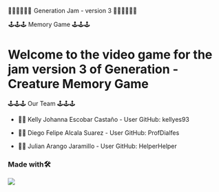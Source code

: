 <!-- <img align="center" src="https://www.software-mantenimiento.com/wp-content/uploads/2021/01/la-diferencia-entre-el-desarrollo-de-software-6.jpg"> -->

👨‍💻👨‍💻👩‍💻  Generation Jam - version 3 👨‍💻👨‍💻👩‍💻 

 🕹️🕹️🕹️ Memory Game 🕹️🕹️🕹️

# Welcome to the video game for the jam version 3 of Generation - Creature Memory Game 


🕹️🕹️🕹️ Our Team 🕹️🕹️🕹️

- 👩‍💻 Kelly Johanna Escobar Castaño - User GitHub: kellyes93

- 👨‍💻 Diego Felipe Alcala Suarez - User GitHub: ProfDialfes

- 👨‍💻 Julian Arango Jaramillo - User GitHub: HelperHelper


### Made with🛠

<img align="center" src="https://upload.wikimedia.org/wikipedia/commons/thumb/1/19/Unity_Technologies_logo.svg/2560px-Unity_Technologies_logo.svg.png">


